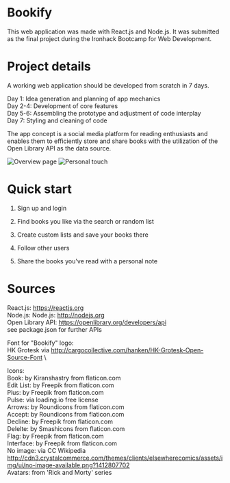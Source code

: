 # Bookify

This web application was made with React.js and Node.js. It was submitted as the final project during the Ironhack Bootcamp for Web Development.

# Project details

A working web application should be developed from scratch in 7 days.

Day 1: Idea generation and planning of app mechanics\
Day 2-4: Development of core features\
Day 5-6: Assembling the prototype and adjustment of code interplay\
Day 7: Styling and cleaning of code

The app concept is a social media platform for reading enthusiasts and enables them to efficiently store and share books with the utilization of the Open Library API as the data source.

![Overview page](https://github.com/phpaul89/bookify/blob/master/public/preview_1.PNG)
![Personal touch](https://github.com/phpaul89/bookify/blob/master/public/preview_2.PNG)

# Quick start

1. Sign up and login

2. Find books you like via the search or random list

3. Create custom lists and save your books there

4. Follow other users

5. Share the books you've read with a personal note

# Sources

React.js: https://reactjs.org \
Node.js: Node.js: http://nodejs.org \
Open Library API: https://openlibrary.org/developers/api \
see package.json for further APIs

Font for "Bookify" logo: \
HK Grotesk via http://cargocollective.com/hanken/HK-Grotesk-Open-Source-Font \

Icons: \
Book: by Kiranshastry from flaticon.com \
Edit List: by Freepik from flaticon.com \
Plus: by Freepik from flaticon.com \
Pulse: via loading.io free license \
Arrows: by Roundicons from flaticon.com \
Accept: by Roundicons from flaticon.com \
Decline: by Freepik from flaticon.com \
Delelte: by Smashicons from flaticon.com \
Flag: by Freepik from flaticon.com \
Interface: by Freepik from flaticon.com \
No image: via CC Wikipedia http://cdn3.crystalcommerce.com/themes/clients/elsewherecomics/assets/img/ui/no-image-available.png?1412807702 \
Avatars: from 'Rick and Morty' series
